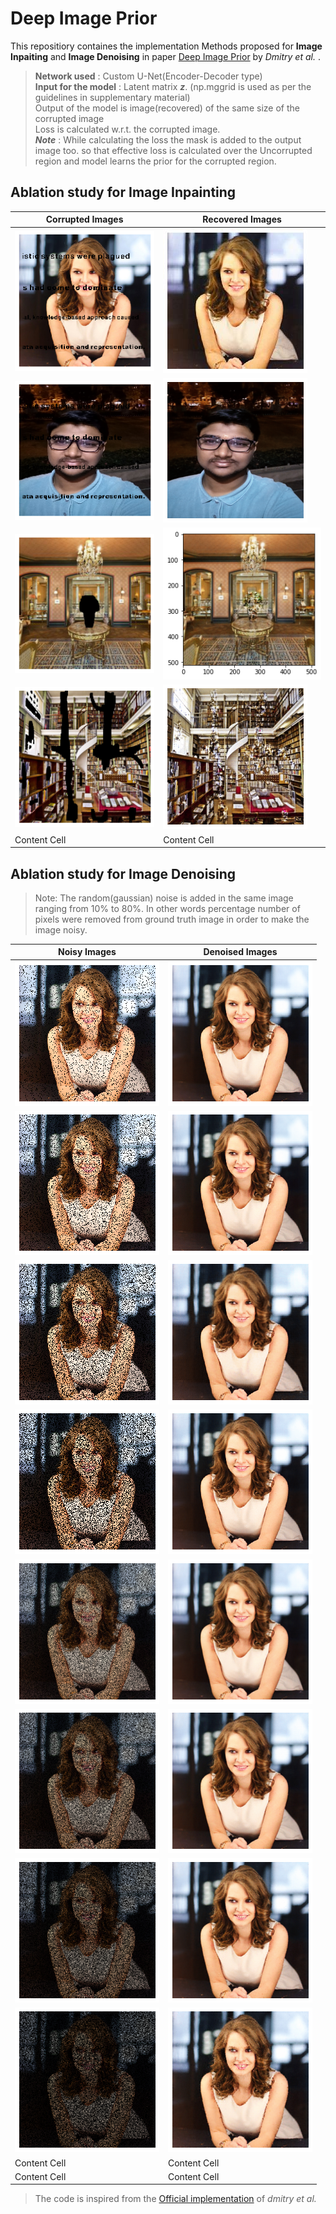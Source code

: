 # Deep Image Prior


This repositiory containes the implementation Methods proposed for **Image Inpaiting** and **Image Denoising** in paper [Deep Image Prior](https://arxiv.org/pdf/1711.10925.pdf) by *Dmitry et al.* .


> **Network used** : Custom U-Net(Encoder-Decoder type)\
> **Input for the model** : Latent matrix **_z_**. (np.mggrid is used as per the guidelines in supplementary material)\
> Output of the model is image(recovered) of the same size of the corrupted image\
> Loss is calculated w.r.t. the corrupted image.\
> **_Note_** : While calculating the loss the mask is added to the output image too. so that effective loss is calculated over the Uncorrupted region and model learns the prior for the corrupted region.


## Ablation study for Image Inpainting

| **Corrupted Images** |  **Recovered Images** |            
| ------------- | ------------- |
|      ![](https://github.com/bhaveshIITB/Deep-image-prior/blob/master/corrupted_img.png)       |      ![](https://github.com/bhaveshIITB/Deep-image-prior/blob/master/model_output.jpg)       |
|      ![](https://github.com/bhaveshIITB/Deep-image-prior/blob/master/Data/Inpainting/corrupted_img_bhavesh.png)       |      ![](https://github.com/bhaveshIITB/Deep-image-prior/blob/master/Results/Inpainting/bhavesh_recovered.png)     |
|      ![](https://github.com/bhaveshIITB/Deep-image-prior/blob/master/Data/Inpainting/vase.png?raw=true)       |      ![](https://github.com/bhaveshIITB/Deep-image-prior/blob/master/Results/Inpainting/vase_recovered.png?raw=true)       |
|      ![](https://github.com/bhaveshIITB/Deep-image-prior/blob/master/Data/Inpainting/corrupted_img_library.png?raw=true)       |      ![](https://github.com/bhaveshIITB/Deep-image-prior/blob/master/Results/Inpainting/library_recovered.png?raw=true)       |
|      Content Cell       |      Content Cell       |



## Ablation study for Image Denoising

> Note: The random(gaussian) noise is added in the same image ranging from 10% to 80%. In other words percentage number of pixels were removed from ground truth image in order to make the image noisy.


| **Noisy Images** |  **Denoised Images** |            
| ------------- | ------------- |
|      ![](https://github.com/bhaveshIITB/Deep-image-prior/blob/master/Data/Denoising/kate_corrupted_1.png?raw=true)       |      ![](https://github.com/bhaveshIITB/Deep-image-prior/blob/master/Results/Denoising/recovered_kate_1.png?raw=true)       |
|      ![](https://github.com/bhaveshIITB/Deep-image-prior/blob/master/Data/Denoising/kate_corrupted_2.png?raw=true)       |      ![](https://github.com/bhaveshIITB/Deep-image-prior/blob/master/Results/Denoising/recovered_kate_2.png?raw=true)       |
|      ![](https://github.com/bhaveshIITB/Deep-image-prior/blob/master/Data/Denoising/kate_corrupted_3.png?raw=true)       |      ![](https://github.com/bhaveshIITB/Deep-image-prior/blob/master/Results/Denoising/recovered_kate_3.png?raw=true)       |
|      ![](https://github.com/bhaveshIITB/Deep-image-prior/blob/master/Data/Denoising/kate_corrupted_4.png?raw=true)       |      ![](https://github.com/bhaveshIITB/Deep-image-prior/blob/master/Results/Denoising/recovered_kate_4.png?raw=true)       |
|      ![](https://github.com/bhaveshIITB/Deep-image-prior/blob/master/Data/Denoising/kate_corrupted_5.png?raw=true)       |      ![](https://github.com/bhaveshIITB/Deep-image-prior/blob/master/Results/Denoising/recovered_kate_5.png?raw=true)       |
|      ![](https://github.com/bhaveshIITB/Deep-image-prior/blob/master/Data/Denoising/kate_corrupted_6.png?raw=true)       |      ![](https://github.com/bhaveshIITB/Deep-image-prior/blob/master/Results/Denoising/recovered_kate_6.png?raw=true)       |
|      ![](https://github.com/bhaveshIITB/Deep-image-prior/blob/master/Data/Denoising/kate_corrupted_7.png?raw=true)       |      ![](https://github.com/bhaveshIITB/Deep-image-prior/blob/master/Results/Denoising/recovered_kate_7.png?raw=true)       |
|      ![](https://github.com/bhaveshIITB/Deep-image-prior/blob/master/Data/Denoising/kate_corrupted_8.png?raw=true)       |      ![](https://github.com/bhaveshIITB/Deep-image-prior/blob/master/Results/Denoising/recovered_kate_8.png?raw=true)       |
|      Content Cell       |      Content Cell       |
|      Content Cell       |      Content Cell       |




> The code is inspired from the [Official implementation](https://github.com/DmitryUlyanov/deep-image-prior) of *dmitry et al.* 
